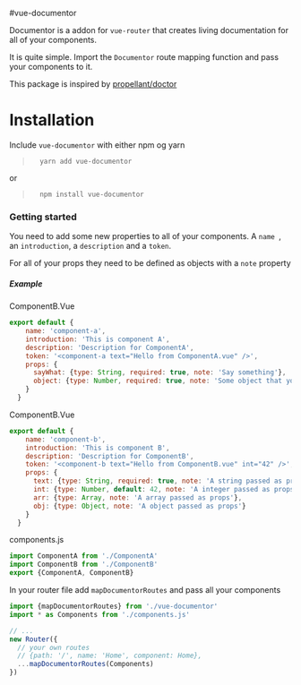 #vue-documentor

Documentor is a addon for `vue-router` that creates living documentation for all of your components.

It is quite simple. Import the `Documentor` route mapping function and pass your components to it.

This package is inspired by [propellant/doctor](https://github.com/propellant/doctor/)

# Installation
Include `vue-documentor` with either npm og yarn
>       yarn add vue-documentor
or
>       npm install vue-documentor

### Getting started
You need to add some new properties to  all of your components. A `name `, an `introduction`, a `description` and a `token`. 

For all of your props they need to be defined as objects with a `note` property

##### Example
 ComponentB.Vue
```js
export default {
    name: 'component-a',
    introduction: 'This is component A',
    description: 'Description for ComponentA',
    token: '<component-a text="Hello from ComponentA.vue" />',
    props: {
      sayWhat: {type: String, required: true, note: 'Say something'},
      object: {type: Number, required: true, note: 'Some object that you would like to pass'}
    }
  }
```

 ComponentB.Vue
```js
export default {
    name: 'component-b',
    introduction: 'This is component B',
    description: 'Description for ComponentB',
    token: '<component-b text="Hello from ComponentB.vue" int="42" />',
    props: {
      text: {type: String, required: true, note: 'A string passed as props'},
      int: {type: Number, default: 42, note: 'A integer passed as props'},
      arr: {type: Array, note: 'A array passed as props'},
      obj: {type: Object, note: 'A object passed as props'}
    }
  }
```

components.js
```js
import ComponentA from './ComponentA'
import ComponentB from './ComponentB'
export {ComponentA, ComponentB}
```

In your router file add `mapDocumentorRoutes` and pass all your components
```js
import {mapDocumentorRoutes} from './vue-documentor'
import * as Components from './components.js'

// ...
new Router({
  // your own routes
  // {path: '/', name: 'Home', component: Home},
  ...mapDocumentorRoutes(Components)
})
```